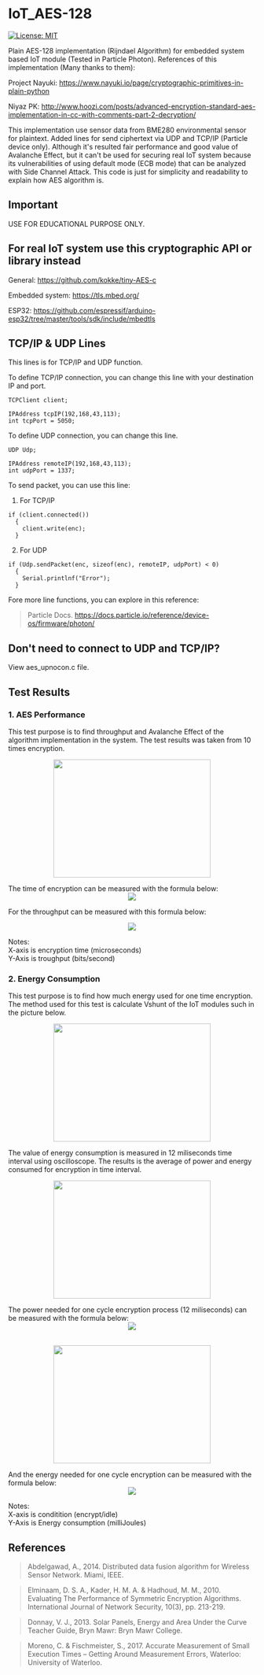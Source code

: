 # IoT_AES-128
[![License: MIT](https://img.shields.io/badge/License-MIT-yellow.svg)](https://opensource.org/licenses/MIT)

Plain AES-128 implementation (Rijndael Algorithm) for embedded system based IoT module (Tested in Particle Photon).
References of this implementation (Many thanks to them):

Project Nayuki: https://www.nayuki.io/page/cryptographic-primitives-in-plain-python

Niyaz PK: http://www.hoozi.com/posts/advanced-encryption-standard-aes-implementation-in-cc-with-comments-part-2-decryption/

This implementation use sensor data from BME280 environmental sensor for plaintext. Added lines for send ciphertext via UDP and TCP/IP (Particle device only). Although it's resulted fair performance and good value of Avalanche Effect, but it can't be used for securing real IoT system because its vulnerabilities of using default mode (ECB mode) that can be analyzed with Side Channel Attack. This code is just for simplicity and readability to explain how AES algorithm is.

## Important
USE FOR EDUCATIONAL PURPOSE ONLY.

## For real IoT system use this cryptographic API or library instead

General: https://github.com/kokke/tiny-AES-c

Embedded system: https://tls.mbed.org/

ESP32: https://github.com/espressif/arduino-esp32/tree/master/tools/sdk/include/mbedtls


## TCP/IP & UDP Lines
This lines is for TCP/IP and UDP function.

To define TCP/IP connection, you can change this line with your destination IP and port.
```
TCPClient client;

IPAddress tcpIP(192,168,43,113);
int tcpPort = 5050;
```

To define UDP connection, you can change this line.
```
UDP Udp;

IPAddress remoteIP(192,168,43,113);
int udpPort = 1337;
```

To send packet, you can use this line:
1. For TCP/IP
```
if (client.connected())
  {
    client.write(enc);
  }
```

2. For UDP
```
if (Udp.sendPacket(enc, sizeof(enc), remoteIP, udpPort) < 0)
  {
    Serial.printlnf("Error");
  }
```

Fore more line functions, you can explore in this reference: 
>Particle Docs.
>https://docs.particle.io/reference/device-os/firmware/photon/

## Don't need to connect to UDP and TCP/IP?
View aes_upnocon.c file.

## Test Results
### 1. AES Performance
This test purpose is to find throughput and Avalanche Effect of the algorithm implementation in the system. The test results was taken from 10 times encryption.
<p align="center">
<img width="320" height="240" src="https://i.postimg.cc/C15gMP9v/Screenshot-from-2021-02-22-09-48-02.png">
</p>
The time of encryption can be measured with the formula below:<br>
<!-- $$
time_{encryption} = time_{end} - time_{start}
$$ --> 

<div align="center"><img style="background: white;" src="https://render.githubusercontent.com/render/math?math=time_%7Bencryption%7D%20%3D%20time_%7Bend%7D%20-%20time_%7Bstart%7D"></div>

For the throughput can be measured with this formula below:
<!-- $$
throughput = \frac{size_{plaintext}\,{(bit)}}{t_{encryption}\,{(s)}}
$$ --> 

<div align="center"><img style="background: white;" src="https://render.githubusercontent.com/render/math?math=throughput%20%3D%20%5Cfrac%7Bsize_%7Bplaintext%7D%5C%2C%7B(bit)%7D%7D%7Bt_%7Bencryption%7D%5C%2C%7B(s)%7D%7D"></div>

Notes:</br> 
X-axis is encryption time (microseconds)<br>
Y-Axis is troughput (bits/second)

### 2. Energy Consumption
This test purpose is to find how much energy used for one time encryption. The method used for this test is calculate Vshunt of the IoT modules such in the picture below.
<p align="center">
<img width="320" height="240" src="https://i.postimg.cc/QCWZ1B81/Screenshot-from-2021-02-22-09-42-57.png">
</p>

The value of energy consumption is measured in 12 miliseconds time interval using oscilloscope. The results is the average of power and energy consumed for encryption in time interval.
<p align="center">
<img width="320" height="240" src="https://i.postimg.cc/vZ9NLmqy/Screenshot-from-2021-02-22-10-02-43.png">
</P>
The power needed for one cycle encryption process (12 miliseconds) can be measured with the formula below:<br>
<!-- $$
P = V_{n}\,{I} = V_{supply} - V_{shunt}\, \left( \frac{V_{shunt}}{R_{shunt}} \right)
$$ --> 

<div align="center"><img style="background: white;" src="https://render.githubusercontent.com/render/math?math=P%20%3D%20V_%7Bn%7D%5C%2C%7BI%7D%20%3D%20V_%7Bsupply%7D%20-%20V_%7Bshunt%7D%5C%2C%20%5Cleft(%20%5Cfrac%7BV_%7Bshunt%7D%7D%7BR_%7Bshunt%7D%7D%20%5Cright)"></div><br>

<p align="center">
<img width="320" height="240" src="https://i.postimg.cc/tTcsrsL2/Screenshot-from-2021-02-22-09-55-00.png">
</P>
And the energy needed for one cycle encryption can be measured with the formula below:<br>
<!-- $$
E = P\,t
$$ --> 

<div align="center"><img style="background: white;" src="https://render.githubusercontent.com/render/math?math=E%20%3D%20P%5C%2Ct"></div>

Notes:<br>
X-axis is conditition (encrypt/idle)<br>
Y-Axis is Energy consumption (milliJoules)
  
## References
>Abdelgawad, A., 2014. Distributed data fusion algorithm for Wireless Sensor Network. Miami, IEEE.<br>

>Elminaam, D. S. A., Kader, H. M. A. & Hadhoud, M. M., 2010. Evaluating The Performance of Symmetric Encryption Algorithms. International Journal of Network Security, 10(3), pp. 213-219.<br>

>Donnay, V. J., 2013. Solar Panels, Energy and Area Under the Curve Teacher Guide, Bryn Mawr: Bryn Mawr College.<br>

>Moreno, C. & Fischmeister, S., 2017. Accurate Measurement of Small Execution Times – Getting Around Measurement Errors, Waterloo: University of Waterloo.
